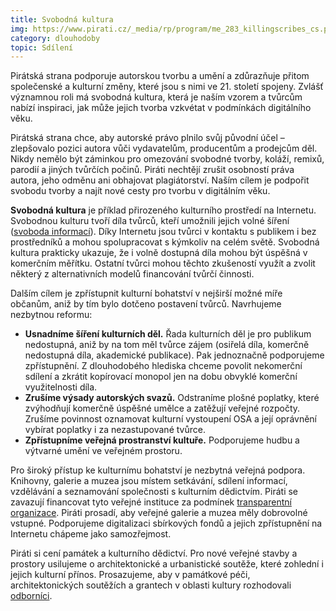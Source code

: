 ```yaml
---
title: Svobodná kultura
img: https://www.pirati.cz/_media/rp/program/me_283_killingscribes_cs.png
category: dlouhodoby
topic: Sdílení
---
```


Pirátská strana podporuje autorskou tvorbu a umění a zdůrazňuje přitom společenské a kulturní změny, které jsou s nimi ve 21. století spojeny. Zvlášť významnou roli má svobodná kultura, která je naším vzorem a tvůrcům nabízí inspiraci, jak může jejich tvorba vzkvétat v podmínkách digitálního věku.

Pirátská strana chce, aby autorské právo plnilo svůj původní účel – zlepšovalo pozici autora vůči vydavatelům, producentům a prodejcům děl. Nikdy nemělo být záminkou pro omezování svobodné tvorby, koláží, remixů, parodií a jiných tvůrčích počinů. Piráti nechtějí zrušit osobností práva autora, jeho odměnu ani obhajovat plagiátorství. Naším cílem je podpořit svobodu tvorby a najít nové cesty pro tvorbu v digitálním věku.

**Svobodná kultura** je příklad přirozeného kulturního prostředí na Internetu. Svobodnou kulturu tvoří díla tvůrců, kteří umožnili jejich volné šíření ([svoboda informací][svoboda-informaci]). Díky Internetu jsou tvůrci v kontaktu s publikem i bez prostředníků a mohou spolupracovat s kýmkoliv na celém světě. Svobodná kultura prakticky ukazuje, že i volně dostupná díla mohou být úspěšná v komerčním měřítku. Ostatní tvůrci mohou těchto zkušeností využít a zvolit některý z alternativních modelů financování tvůrčí činnosti.

Dalším cílem je zpřístupnit kulturní bohatství v nejširší možné míře občanům, aniž by tím bylo dotčeno postavení tvůrců. Navrhujeme nezbytnou reformu:

* **Usnadníme šíření kulturních děl.** Řada kulturních děl je pro publikum nedostupná, aniž by na tom měl tvůrce zájem (osiřelá díla, komerčně nedostupná díla, akademické publikace). Pak jednoznačně podporujeme zpřístupnění. Z dlouhodobého hlediska chceme povolit nekomerční sdílení a zkrátit kopírovací monopol jen na dobu obvyklé komerční využitelnosti díla.
* **Zrušíme výsady autorských svazů.** Odstraníme plošné poplatky, které zvýhodňují komerčně úspěšné umělce a zatěžují veřejné rozpočty. Zrušíme povinnost oznamovat kulturní vystoupení OSA a její oprávnění vybírat poplatky i za nezastupované tvůrce.
* **Zpřístupníme veřejná prostranství kultuře.** Podporujeme hudbu a výtvarné umění ve veřejném prostoru.

Pro široký přístup ke kulturnímu bohatství je nezbytná veřejná podpora. Knihovny, galerie a muzea jsou místem setkávání, sdílení informací, vzdělávání a seznamování společnosti s kulturním dědictvím. Piráti se zavazují financovat tyto veřejné instituce za podmínek [transparentní organizace][transparence]. Piráti prosadí, aby veřejné galerie a muzea měly dobrovolné vstupné. Podporujeme digitalizaci sbírkových fondů a jejich zpřístupnění na Internetu chápeme jako samozřejmost.

Piráti si cení památek a kulturního dědictví. Pro nové veřejné stavby a prostory usilujeme o architektonické a urbanistické soutěže, které zohlední i jejich kulturní přínos. Prosazujeme, aby v památkové péči, architektonických soutěžích a grantech v oblasti kultury rozhodovali [odborníci][sluzebni-zakon].

[svoboda-informaci]: https://www.pirati.cz/program/dlouhodoby/svoboda-informaci/
[transparence]: https://www.pirati.cz/program/dlouhodoby/transparentni-organizace/
[sluzebni-zakon]: https://www.pirati.cz/program/dlouhodoby/sluzebni-zakon/
